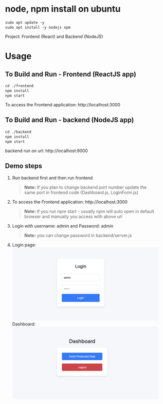 # node, npm install on ubuntu
```
sudo apt update -y
sudo apt install -y nodejs npm
```



Project: Frontend (React) and Backend (NodeJS) 
 
# Usage

## To Build and Run - Frontend (ReactJS app)

```
cd ./frontend
npm install
npm start
```

To access the Frontend application: http://localhost:3000

## To Build and Run - backend (NodeJS app)

```
cd ./backend
npm install
npm start
```

backend run on url: http://localhost:9000


## Demo steps 

1. Run backend first and then run frontend 
   > **Note:**
   If you plan to change backend port number update the same port in frontend code (Dashboard.js, LoginForm.js)
2. To access the Frontend application: http://localhost:3000
   > **Note:** 
   If you run npm start - usually npm will auto open in default browser and manually you access with above url
3. Login with username: admin and Password: admin 
   > **Note:** 
   you can change password in backend/server.js 

4. Login page: 
   ![Alt text](frontend/LoginForm.png) 
   Dashboard: 
   ![Alt text](frontend/DashBoard.png) 

